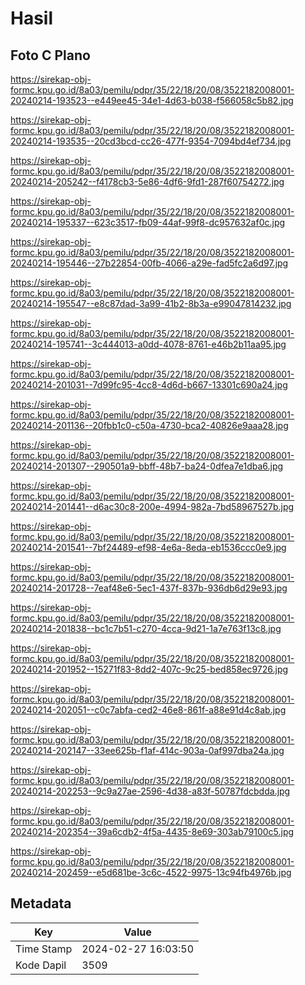 # Hasil

## Foto C Plano

https://sirekap-obj-formc.kpu.go.id/8a03/pemilu/pdpr/35/22/18/20/08/3522182008001-20240214-193523--e449ee45-34e1-4d63-b038-f566058c5b82.jpg

https://sirekap-obj-formc.kpu.go.id/8a03/pemilu/pdpr/35/22/18/20/08/3522182008001-20240214-193535--20cd3bcd-cc26-477f-9354-7094bd4ef734.jpg

https://sirekap-obj-formc.kpu.go.id/8a03/pemilu/pdpr/35/22/18/20/08/3522182008001-20240214-205242--f4178cb3-5e86-4df6-9fd1-287f60754272.jpg

https://sirekap-obj-formc.kpu.go.id/8a03/pemilu/pdpr/35/22/18/20/08/3522182008001-20240214-195337--623c3517-fb09-44af-99f8-dc957632af0c.jpg

https://sirekap-obj-formc.kpu.go.id/8a03/pemilu/pdpr/35/22/18/20/08/3522182008001-20240214-195446--27b22854-00fb-4066-a29e-fad5fc2a6d97.jpg

https://sirekap-obj-formc.kpu.go.id/8a03/pemilu/pdpr/35/22/18/20/08/3522182008001-20240214-195547--e8c87dad-3a99-41b2-8b3a-e99047814232.jpg

https://sirekap-obj-formc.kpu.go.id/8a03/pemilu/pdpr/35/22/18/20/08/3522182008001-20240214-195741--3c444013-a0dd-4078-8761-e46b2b11aa95.jpg

https://sirekap-obj-formc.kpu.go.id/8a03/pemilu/pdpr/35/22/18/20/08/3522182008001-20240214-201031--7d99fc95-4cc8-4d6d-b667-13301c690a24.jpg

https://sirekap-obj-formc.kpu.go.id/8a03/pemilu/pdpr/35/22/18/20/08/3522182008001-20240214-201136--20fbb1c0-c50a-4730-bca2-40826e9aaa28.jpg

https://sirekap-obj-formc.kpu.go.id/8a03/pemilu/pdpr/35/22/18/20/08/3522182008001-20240214-201307--290501a9-bbff-48b7-ba24-0dfea7e1dba6.jpg

https://sirekap-obj-formc.kpu.go.id/8a03/pemilu/pdpr/35/22/18/20/08/3522182008001-20240214-201441--d6ac30c8-200e-4994-982a-7bd58967527b.jpg

https://sirekap-obj-formc.kpu.go.id/8a03/pemilu/pdpr/35/22/18/20/08/3522182008001-20240214-201541--7bf24489-ef98-4e6a-8eda-eb1536ccc0e9.jpg

https://sirekap-obj-formc.kpu.go.id/8a03/pemilu/pdpr/35/22/18/20/08/3522182008001-20240214-201728--7eaf48e6-5ec1-437f-837b-936db6d29e93.jpg

https://sirekap-obj-formc.kpu.go.id/8a03/pemilu/pdpr/35/22/18/20/08/3522182008001-20240214-201838--bc1c7b51-c270-4cca-9d21-1a7e763f13c8.jpg

https://sirekap-obj-formc.kpu.go.id/8a03/pemilu/pdpr/35/22/18/20/08/3522182008001-20240214-201952--15271f83-8dd2-407c-9c25-bed858ec9726.jpg

https://sirekap-obj-formc.kpu.go.id/8a03/pemilu/pdpr/35/22/18/20/08/3522182008001-20240214-202051--c0c7abfa-ced2-46e8-861f-a88e91d4c8ab.jpg

https://sirekap-obj-formc.kpu.go.id/8a03/pemilu/pdpr/35/22/18/20/08/3522182008001-20240214-202147--33ee625b-f1af-414c-903a-0af997dba24a.jpg

https://sirekap-obj-formc.kpu.go.id/8a03/pemilu/pdpr/35/22/18/20/08/3522182008001-20240214-202253--9c9a27ae-2596-4d38-a83f-50787fdcbdda.jpg

https://sirekap-obj-formc.kpu.go.id/8a03/pemilu/pdpr/35/22/18/20/08/3522182008001-20240214-202354--39a6cdb2-4f5a-4435-8e69-303ab79100c5.jpg

https://sirekap-obj-formc.kpu.go.id/8a03/pemilu/pdpr/35/22/18/20/08/3522182008001-20240214-202459--e5d681be-3c6c-4522-9975-13c94fb4976b.jpg


## Metadata

| Key        | Value               |
| ---------- | ------------------- |
| Time Stamp | 2024-02-27 16:03:50 |
| Kode Dapil | 3509                |



